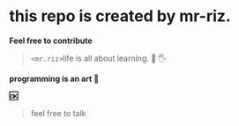 # this repo is created by mr-riz.
**Feel free to contribute**
> `<mr.riz>`life is all about learning.
 :metal:
 	:raised_hand_with_fingers_splayed:
  
**programming is an art :art:**

**:ok:**
>feel free to talk

